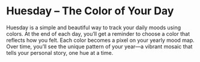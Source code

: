 # Huesday – The Color of Your Day
Huesday is a simple and beautiful way to track your daily moods using colors. At the end of each day, you’ll get a reminder to choose a color that reflects how you felt. Each color becomes a pixel on your yearly mood map. Over time, you’ll see the unique pattern of your year—a vibrant mosaic that tells your personal story, one hue at a time.
